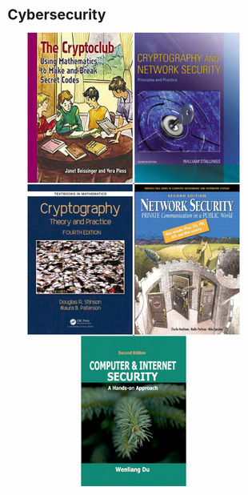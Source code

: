 # Cybersecurity


<p>
<center>
    <a href="https://www.cryptoclub.org/">
     <img alt="hs" src="the_cryptoclubL.jpg"
       width="210" height="300" class="center">
  </a>
  <a href="http://williamstallings.com/Cryptography/">
     <img alt="ug" src="crypto-net7e.jpg"
       width="210" height="300" class="center">
  </a>
  <a href="https://cs.uwaterloo.ca/~dstinson/CTAP4.html">
     <img alt="ug" src="CTAPcover.jpg"
       width="210" height="300" class="center">
  </a>
  <a href="https://www.goodreads.com/book/show/4505093-network-security">
     <img alt="ug" src="Kaufman.jpg"
       width="210" height="300" class="center">
  </a>
  <a href="https://www.handsonsecurity.net/">
     <img alt="ug" src="seedbook.jpg"
       width="210" height="300" class="center">
  </a>
   </center>
 </p>
